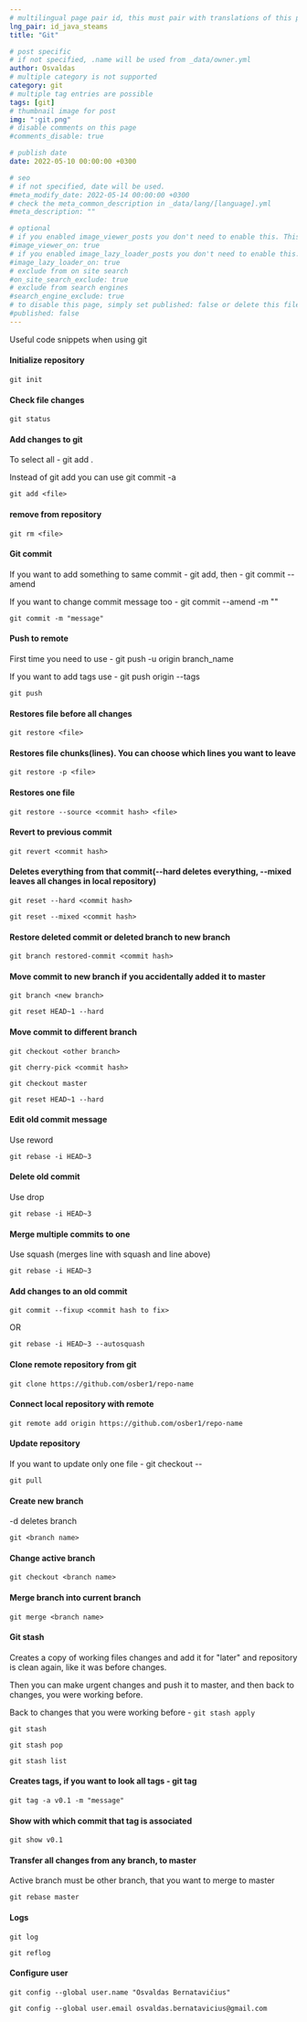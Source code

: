 ```yaml
---
# multilingual page pair id, this must pair with translations of this page. (This name must be unique)
lng_pair: id_java_steams
title: "Git"

# post specific
# if not specified, .name will be used from _data/owner.yml
author: Osvaldas
# multiple category is not supported
category: git
# multiple tag entries are possible
tags: [git]
# thumbnail image for post
img: ":git.png"
# disable comments on this page
#comments_disable: true

# publish date
date: 2022-05-10 00:00:00 +0300

# seo
# if not specified, date will be used.
#meta_modify_date: 2022-05-14 00:00:00 +0300
# check the meta_common_description in _data/lang/[language].yml
#meta_description: ""

# optional
# if you enabled image_viewer_posts you don't need to enable this. This is only if image_viewer_posts = false
#image_viewer_on: true
# if you enabled image_lazy_loader_posts you don't need to enable this. This is only if image_lazy_loader_posts = false
#image_lazy_loader_on: true
# exclude from on site search
#on_site_search_exclude: true
# exclude from search engines
#search_engine_exclude: true
# to disable this page, simply set published: false or delete this file
#published: false
---
```

<!-- outline-start -->

Useful code snippets when using git

<!-- outline-end -->

#### Initialize repository
`git init`

#### Check file changes
`git status`

#### Add changes to git
To select all - git add .

Instead of git add you can use git commit -a

`git add <file>`

#### remove from repository
`git rm <file>`

#### Git commit
If you want to add something to same commit - git add, then - git commit --amend

If you want to change commit message too - git commit --amend -m "<New message>"

`git commit -m "message"`

#### Push to remote
First time you need to use - git push -u origin branch_name

If you want to add tags use - git push origin --tags

`git push`

#### Restores file before all changes
`git restore <file>`

#### Restores file chunks(lines). You can choose which lines you want to leave
`git restore -p <file>`

#### Restores one file
`git restore --source <commit hash> <file>`

#### Revert to previous commit
`git revert <commit hash>`

#### Deletes everything from that commit(--hard deletes everything, --mixed leaves all changes in local repository)
`git reset --hard <commit hash>`

`git reset --mixed <commit hash>`

#### Restore deleted commit or deleted branch to new branch
`git branch restored-commit <commit hash>`

#### Move commit to new branch if you accidentally added it to master
`git branch <new branch>`

`git reset HEAD~1 --hard`

#### Move commit to different branch
`git checkout <other branch>`

`git cherry-pick <commit hash>`

`git checkout master`

`git reset HEAD~1 --hard`

#### Edit old commit message
Use reword

`git rebase -i HEAD~3`

#### Delete old commit
Use drop

`git rebase -i HEAD~3`

#### Merge multiple commits to one
Use squash (merges line with squash and line above)

`git rebase -i HEAD~3`

#### Add changes to an old commit
`git commit --fixup <commit hash to fix>` 

OR 

`git rebase -i HEAD~3 --autosquash`

#### Clone remote repository from git
`git clone https://github.com/osber1/repo-name`

#### Connect local repository with remote
`git remote add origin https://github.com/osber1/repo-name`

#### Update repository
If you want to update only one file - git checkout -- <file>

`git pull`

#### Create new branch
-d deletes branch

`git <branch name>`

#### Change active branch
`git checkout <branch name>`

#### Merge branch into current branch
`git merge <branch name>`

#### Git stash 
Creates a copy of working files changes and add it for "later" and repository is clean again, like it was before changes.

Then you can make urgent changes and push it to master, and then back to changes, you were working before.

Back to changes that you were working before - `git stash apply`

`git stash`

`git stash pop`

`git stash list`

#### Creates tags, if you want to look all tags - git tag
`git tag -a v0.1 -m "message"`

#### Show with which commit that tag is associated
`git show v0.1`

#### Transfer all changes from any branch, to master
Active branch must be other branch, that you want to merge to master

`git rebase master`

#### Logs
`git log`

`git reflog`

#### Configure user
`git config --global user.name "Osvaldas Bernatavičius"`

`git config --global user.email osvaldas.bernatavicius@gmail.com`
